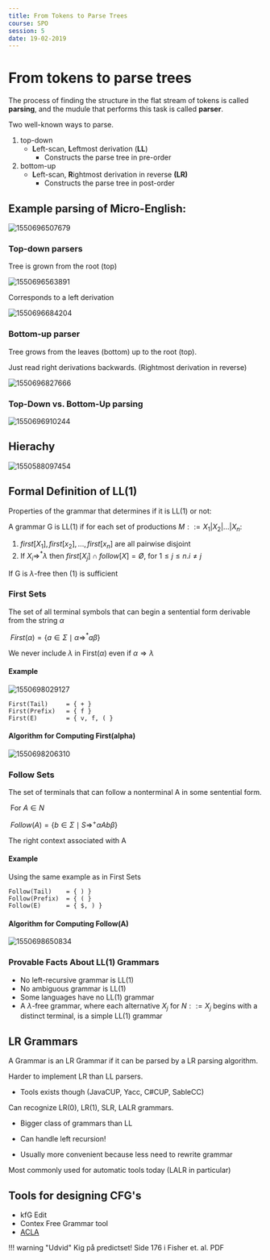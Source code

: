 ```yaml
---
title: From Tokens to Parse Trees
course: SPO
session: 5
date: 19-02-2019
---
```


# From tokens to parse trees

The process of finding the structure in the flat stream of tokens is called **parsing**, and the mudule that performs this task is called **parser**.

Two well-known ways to parse.

1. top-down
   * **L**eft-scan, **L**eftmost derivation (**LL**)
     * Constructs the parse tree in pre-order
2. bottom-up
   * **L**eft-scan, **R**ightmost derivation in reverse **(LR)**
     * Constructs the parse tree in post-order



## Example parsing of Micro-English:

![1550696507679](images/5b-from-tokens-to-parse-trees/1550696507679.png)

### Top-down parsers

Tree is grown from the root (top)

![1550696563891](images/5b-from-tokens-to-parse-trees/1550696563891.png)

Corresponds to a left derivation

![1550696684204](images/5b-from-tokens-to-parse-trees/1550696684204.png)

### Bottom-up parser

Tree grows from the leaves (bottom) up to the root (top).

Just read right derivations backwards. (Rightmost derivation in reverse)

![1550696827666](images/5b-from-tokens-to-parse-trees/1550696827666.png)

### Top-Down vs. Bottom-Up parsing

![1550696910244](images/5b-from-tokens-to-parse-trees/1550696910244.png)



## Hierachy

![1550588097454](images/1550588097454.png)

## Formal Definition of LL(1)

Properties of the grammar that determines if it is LL(1) or not:

A grammar G is LL(1) if for each set of productions $M::=X_1|X_2|...|X_n:$

1. $first[X_1], first[x_2],...,first[x_n]$ are all pairwise disjoint
2. If $X_i\Rightarrow^*\lambda$ then $first[X_j]\cap follow[X]=Ø$, for $1\leq j\leq n. i\neq j$

If G is $\lambda$-free then (1) is sufficient





### First Sets

The set of all terminal symbols that can begin a sentential form derivable from the string $\alpha$

​	$First(\alpha)=\{a\in\Sigma \mid \alpha \Rightarrow^*a\beta\}$

We never include $\lambda$ in First($\alpha$) even if $\alpha \Rightarrow \lambda$

#### Example

![1550698029127](images/5b-from-tokens-to-parse-trees/1550698029127.png)

```
First(Tail) 	= { + }
First(Prefix) 	= { f }
First(E)		= { v, f, ( }
```

#### Algorithm for Computing First(alpha)

![1550698206310](images/5b-from-tokens-to-parse-trees/1550698206310.png)



### Follow Sets

The set of terminals that can follow a nonterminal A in some sentential form.

​	For $A\in N$

​		$Follow(A)=\{b\in \Sigma \mid S\Rightarrow^+ \alpha A b \beta\}$

The right context associated with A

#### Example

Using the same example as in First Sets

```
Follow(Tail)	= { ) }
Follow(Prefix)	= { ( }
Follow(E)		= { $, ) }
```

#### Algorithm for Computing Follow(A)

![1550698650834](images/5b-from-tokens-to-parse-trees/1550698650834.png)



### Provable Facts About LL(1) Grammars

* No left-recursive grammar is LL(1)
* No ambiguous grammar is LL(1)
* Some languages have no LL(1) grammar
* A $\lambda$-free grammar, where each alternative $X_j$ for $N::=X_j$ begins with a distinct terminal, is a simple LL(1) grammar



## LR Grammars

A Grammar is an LR Grammar if it can be parsed by a LR parsing algorithm.

Harder to implement LR than LL parsers.

* Tools exists though (JavaCUP, Yacc, C#CUP, SableCC)

Can recognize LR(0), LR(1), SLR, LALR grammars.

* Bigger class of grammars than LL

* Can handle left recursion!

* Usually more convenient because less need to rewrite grammar

Most commonly used for automatic tools today (LALR in particular)



## Tools for designing CFG's

* kfG Edit
* Contex Free Grammar tool
* [ACLA](http://services2.brics.dk/java/grammar/demo.html)



!!! warning "Udvid"
	Kig på predictset! Side 176 i Fisher et. al. PDF